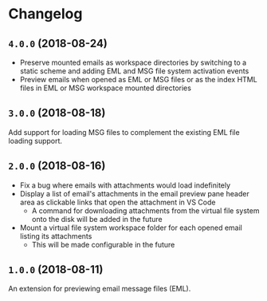# Changelog

## `4.0.0` (2018-08-24)

- Preserve mounted emails as workspace directories by switching to a static scheme and adding EML and MSG file system activation events
- Preview emails when opened as EML or MSG files or as the index HTML files in EML or MSG workspace mounted directories

## `3.0.0` (2018-08-18)

Add support for loading MSG files to complement the existing EML file loading support.

## `2.0.0` (2018-08-16)

- Fix a bug where emails with attachments would load indefinitely
- Display a list of email's attachments in the email preview pane header area as clickable links that open the attachment in VS Code
  - A command for downloading attachments from the virtual file system onto the disk will be added in the future
- Mount a virtual file system workspace folder for each opened email listing its attachments
  - This will be made configurable in the future

## `1.0.0` (2018-08-11)

An extension for previewing email message files (EML).
